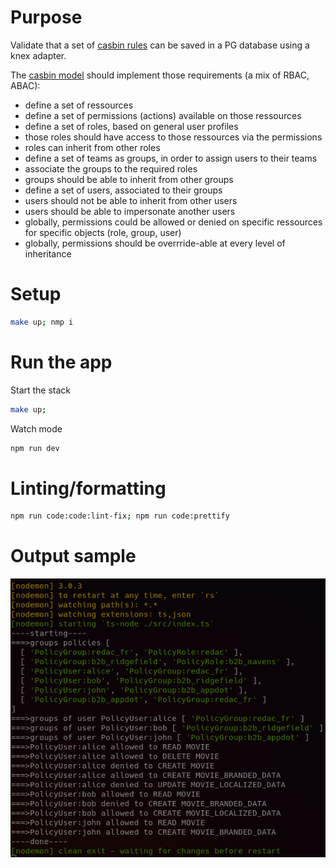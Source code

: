 # Purpose

Validate that a set of [casbin rules](https://casbin.org/docs/overview/) can be saved in a PG database using a knex adapter.

The [casbin model](https://casbin.org/docs/supported-models) should implement those requirements (a mix of RBAC, ABAC):

- define a set of ressources
- define a set of permissions (actions) available on those ressources
- define a set of roles, based on general user profiles
- those roles should have access to those ressources via the permissions
- roles can inherit from other roles
- define a set of teams as groups, in order to assign users to their teams
- associate the groups to the required roles
- groups should be able to inherit from other groups
- define a set of users, associated to their groups
- users should not be able to inherit from other users
- users should be able to impersonate another users
- globally, permissions could be allowed or denied on specific ressources for specific objects (role, group, user)
- globally, permissions should be overrride-able at every level of inheritance

# Setup

```bash
make up; nmp i
```

# Run the app

Start the stack

```bash
make up;
```

Watch mode

```bash
npm run dev
```

# Linting/formatting

```bash
npm run code:code:lint-fix; npm run code:prettify
```

# Output sample

![Expected output](cli_output.png "cli_output.png")
